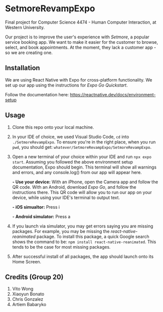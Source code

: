 # SetmoreRevampExpo
Final project for Computer Science 4474 - Human Computer Interaction, at Western University.

Our project is to improve the user's experience with _Setmore_, a popular service booking app. We want to make it easier for the customer to browse, select, and book appointments. At the moment, they lack a customer app - so we are creating one. 

## Installation
We are using React Native with Expo for cross-platform functionality. We set up our app using the instructions for _Expo Go Quickstart_.

Follow the documentation here: https://reactnative.dev/docs/environment-setup

## Usage
1. Clone this repo onto your local machine. 

2. In your IDE of choice, we used Visual Studio Code, `cd` into `./SetmoreRevampExpo`. To ensure you're in the right place, when you run `pwd`, you should get: `whatever/SetmoreRevampExpo/SetmoreRevampExpo`.

2. Open a new terminal of your choice within your IDE and run `npx expo start`. Assuming you followed the above environment setup documentation, Expo should begin. This terminal will show all warnings and errors, and any console.log() from our app will appear here.

    **- Use your device:** With an iPhone, open the Camera app and follow the QR code. With an Android, download _Expo Go_, and follow the instructions there. This QR code will allow you to run our app on your device, while using your IDE's terminal to output text.
    
    **- iOS simualtor:** Press i
    
    **- Android simulator:** Press a

3. If you launch via simulator, you may get errors saying you are missing packages. For example, you may be missing the _react-native-reanimated_ package. To install this package, a quick Google search shows the command to be: `npm install react-native-reanimated`. This tends to be the case for most missing packages.

4. After successful install of all packages, the app should launch onto its Home Screen. 

## Credits (Group 20)
1. Vito Wong
2. Xiaoyun Bonato
3. Chris Gonzalez
4. Artiem Babaryko
